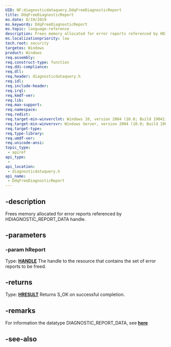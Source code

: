 ```yaml
---
UID: NF:diagnosticdataquery.DdqFreeDiagnosticReport
title: DdqFreeDiagnosticReport
ms.date: 8/19/2019
ms.keywords: DdqFreeDiagnosticReport
ms.topic: language-reference
description: Frees memory allocated for error reports referenced by HDIAGNOSTIC_REPORT_DATA handle.
ms.localizationpriority: low
tech.root: security
targetos: Windows
product: Windows
req.assembly: 
req.construct-type: function
req.ddi-compliance: 
req.dll: 
req.header: diagnosticdataquery.h
req.idl: 
req.include-header: 
req.irql: 
req.kmdf-ver: 
req.lib: 
req.max-support: 
req.namespace: 
req.redist: 
req.target-min-winverclnt: Windows 10, version 2004 (10.0; Build 19041)
req.target-min-winversvr: Windows Server, version 2004 (10.0; Build 19041)
req.target-type: 
req.type-library: 
req.umdf-ver: 
req.unicode-ansi: 
topic_type:
 - apiref
api_type:
 - 
api_location:
 - diagnosticdataquery.h
api_name:
 - DdqFreeDiagnosticReport
---
```


## -description
Frees memory allocated for error reports referenced by HDIAGNOSTIC_REPORT_DATA handle.

## -parameters

### -param hReport
Type: **[HANDLE](/windows/desktop/winprog/windows-data-types)**
The handle to the resource that contains the set of error reports to be freed. 

## -returns
Type: **[HRESULT](/windows/desktop/com/structure-of-com-error-codes)**
Returns S_OK on successful completion.

## -remarks
For information the datatype DIAGNOSTIC_REPORT_DATA, see [**here**](/windows/win32/api/diagnosticdataquery/ns-diagnosticdataquerytypes-diagnostic_report_data)

## -see-also


